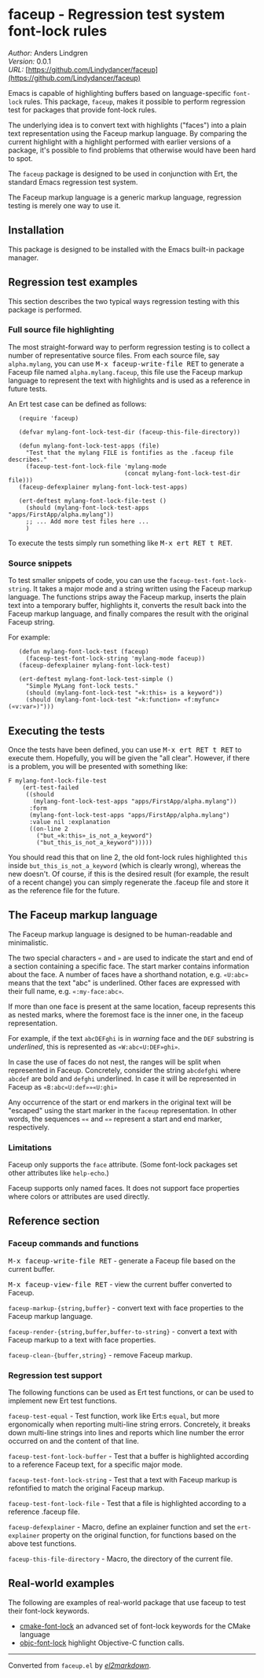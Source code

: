 # faceup - Regression test system font-lock rules

*Author:* Anders Lindgren<br>
*Version:* 0.0.1<br>
*URL:* [https://github.com/Lindydancer/faceup](https://github.com/Lindydancer/faceup)<br>

Emacs is capable of highlighting buffers based on language-specific
`font-lock` rules. This package, `faceup`, makes it possible to
perform regression test for packages that provide font-lock rules.

The underlying idea is to convert text with highlights ("faces")
into a plain text representation using the Faceup markup language.
By comparing the current highlight with a highlight performed with
earlier versions of a package, it's possible to find problems that
otherwise would have been hard to spot.

The `faceup` package is designed to be used in conjunction with
Ert, the standard Emacs regression test system.

The Faceup markup language is a generic markup language, regression
testing is merely one way to use it.

## Installation

This package is designed to be installed with the Emacs built-in
package manager.

## Regression test examples

This section describes the two typical ways regression testing with
this package is performed.

### Full source file highlighting

The most straight-forward way to perform regression testing is to
collect a number of representative source files. From each source
file, say `alpha.mylang`, you can use <kbd>M-x faceup-write-file RET</kbd>
to generate a Faceup file named `alpha.mylang.faceup`, this file
use the Faceup markup language to represent the text with
highlights and is used as a reference in future tests.

An Ert test case can be defined as follows:

       (require 'faceup)

       (defvar mylang-font-lock-test-dir (faceup-this-file-directory))

       (defun mylang-font-lock-test-apps (file)
         "Test that the mylang FILE is fontifies as the .faceup file describes."
         (faceup-test-font-lock-file 'mylang-mode
                                     (concat mylang-font-lock-test-dir file)))
       (faceup-defexplainer mylang-font-lock-test-apps)

       (ert-deftest mylang-font-lock-file-test ()
         (should (mylang-font-lock-test-apps "apps/FirstApp/alpha.mylang"))
         ;; ... Add more test files here ...
         )

To execute the tests simply run something like <kbd>M-x ert RET t RET</kbd>.

### Source snippets

To test smaller snippets of code, you can use the
`faceup-test-font-lock-string`. It takes a major mode and a string
written using the Faceup markup language. The functions strips away
the Faceup markup, inserts the plain text into a temporary buffer,
highlights it, converts the result back into the Faceup markup
language, and finally compares the result with the original Faceup
string.

For example:

       (defun mylang-font-lock-test (faceup)
         (faceup-test-font-lock-string 'mylang-mode faceup))
       (faceup-defexplainer mylang-font-lock-test)

       (ert-deftest mylang-font-lock-test-simple ()
         "Simple MyLang font-lock tests."
         (should (mylang-font-lock-test "«k:this» is a keyword"))
         (should (mylang-font-lock-test "«k:function» «f:myfunc» («v:var»)")))


## Executing the tests

Once the tests have been defined, you can use <kbd>M-x ert RET t RET</kbd>
to execute them. Hopefully, you will be given the "all clear".
However, if there is a problem, you will be presented with
something like:

    F mylang-font-lock-file-test
        (ert-test-failed
         ((should
           (mylang-font-lock-test-apps "apps/FirstApp/alpha.mylang"))
          :form
          (mylang-font-lock-test-apps "apps/FirstApp/alpha.mylang")
          :value nil :explanation
          ((on-line 2
    		("but_«k:this»_is_not_a_keyword")
    		("but_this_is_not_a_keyword")))))

You should read this that on line 2, the old font-lock rules
highlighted `this` inside `but_this_is_not_a_keyword` (which is
clearly wrong), whereas the new doesn't. Of course, if this is the
desired result (for example, the result of a recent change) you can
simply regenerate the .faceup file and store it as the reference
file for the future.

## The Faceup markup language

The Faceup markup language is designed to be human-readable and
minimalistic.

The two special characters `«` and `»` are used to indicate the
start and end of a section containing a specific face. The start
marker contains information about the face. A number of faces have
a shorthand notation, e.g. `«U:abc»` means that the text "abc" is
underlined. Other faces are expressed with their full name, e.g.
`«:my-face:abc»`.

If more than one face is present at the same location, faceup
represents this as nested marks, where the foremost face is the
inner one, in the faceup representation.

For example, if the text `abcDEFghi` is in *warning* face and the
`DEF` substring is *underlined*, this is represented as
`«W:abc«U:DEF»ghi»`.

In case the use of faces do not nest, the ranges will be split when
represented in Faceup. Concretely, consider the string `abcdefghi`
where `abcdef` are bold and `defghi` underlined. In case it will be
represented in Faceup as `«B:abc«U:def»»«U:ghi»`

Any occurrence of the start or end markers in the original text will
be "escaped" using the start marker in the `faceup` representation.
In other words, the sequences `««` and `«»` represent a start and
end marker, respectively.

### Limitations

Faceup only supports the `face` attribute. (Some font-lock packages
set other attributes like `help-echo`.)

Faceup supports only named faces. It does not support face
properties where colors or attributes are used directly.

## Reference section

### Faceup commands and functions

<kbd>M-x faceup-write-file RET</kbd> - generate a Faceup file based on the
current buffer.

<kbd>M-x faceup-view-file RET</kbd> - view the current buffer converted to
Faceup.

`faceup-markup-{string,buffer}` - convert text with face properties
to the Faceup markup language.

`faceup-render-{string,buffer,buffer-to-string}` - convert a text
with Faceup markup to a text with face properties.

`faceup-clean-{buffer,string}` - remove Faceup markup.

### Regression test support

The following functions can be used as Ert test functions, or can
be used to implement new Ert test functions.

`faceup-test-equal` - Test function, work like Ert:s `equal`, but
more ergonomically when reporting multi-line string errors.
Concretely, it breaks down multi-line strings into lines and
reports which line number the error occurred on and the content of
that line.

`faceup-test-font-lock-buffer` - Test that a buffer is highlighted
according to a reference Faceup text, for a specific major mode.

`faceup-test-font-lock-string` - Test that a text with Faceup
markup is refontified to match the original Faceup markup.

`faceup-test-font-lock-file` - Test that a file is highlighted
according to a reference .faceup file.

`faceup-defexplainer` - Macro, define an explainer function and set
the `ert-explainer` property on the original function, for
functions based on the above test functions.

`faceup-this-file-directory` - Macro, the directory of the current
file.

## Real-world examples

The following are examples of real-world package that use faceup to
test their font-lock keywords.

* [cmake-font-lock](https://github.com/Lindydancer/cmake-font-lock)
  an advanced set of font-lock keywords for the CMake language
* [objc-font-lock](https://github.com/Lindydancer/objc-font-lock)
  highlight Objective-C function calls.



---
Converted from `faceup.el` by [*el2markdown*](https://github.com/Lindydancer/el2markdown).
